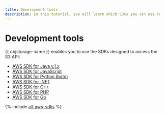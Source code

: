 ```yaml
---
title: Development tools
description: In this tutorial, you will learn which SDKs you can use to access the S3 API in {{ objstorage-name }}.
---
```


# Development tools

{{ objstorage-name }} enables you to use the SDKs designed to access the S3 API:

* [AWS SDK for Java v.1.x](../aws-sdk-java.md)
* [AWS SDK for JavaScript](../aws-sdk-js.md)
* [AWS SDK for Python (boto)](../boto.md)
* [AWS SDK for .NET](../aws-sdk-net.md)
* [AWS SDK for C++](../aws-sdk-cpp.md)
* [AWS SDK for PHP](../aws-sdk-php.md)
* [AWS SDK for Go](../aws-sdk-go.md)

{% include [all-aws-sdks](../../../_includes/storage/all-aws-sdks.md) %}
